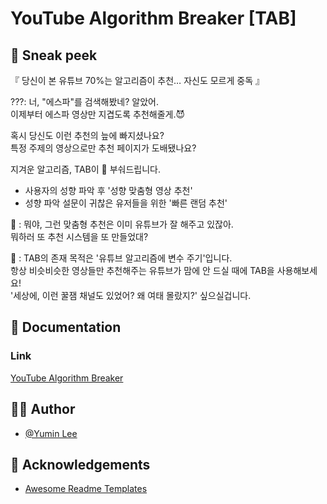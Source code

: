 # YouTube Algorithm Breaker [TAB]

## 👀 Sneak peek
『 당신이 본 유튜브 70%는 알고리즘이 추천… 자신도 모르게 중독 』

???: 너, "에스파"를 검색해봤네? 알았어.  
이제부터 에스파 영상만 지겹도록 추천해줄게.😈

혹시 당신도 이런 추천의 늪에 빠지셨나요?  
특정 주제의 영상으로만 추천 페이지가 도배됐나요?  
  
지겨운 알고리즘, TAB이 👊 부숴드립니다.  
- 사용자의 성향 파악 후 '성향 맞춤형 영상 추천'
- 성향 파악 설문이 귀찮은 유저들을 위한 '빠른 랜덤 추천'  

🤔 : 뭐야, 그런 맞춤형 추천은 이미 유튜브가 잘 해주고 있잖아.  
뭐하러 또 추천 시스템을 또 만들었대?  

💬 : TAB의 존재 목적은 '유튜브 알고리즘에 변수 주기'입니다.  
항상 비슷비슷한 영상들만 추천해주는 유튜브가 맘에 안 드실 때에
TAB을 사용해보세요!  
'세상에, 이런 꿀잼 채널도 있었어? 왜 여태 몰랐지?' 싶으실겁니다.
## 📃 Documentation

### Link
[YouTube Algorithm Breaker](https://jin05154.github.io/youtube-algorithm-breaker/)


## 🙋‍♀️ Author

- [@Yumin Lee](https://www.github.com/jin05154)


## 🙏 Acknowledgements

 - [Awesome Readme Templates](https://awesomeopensource.com/project/elangosundar/awesome-README-templates)